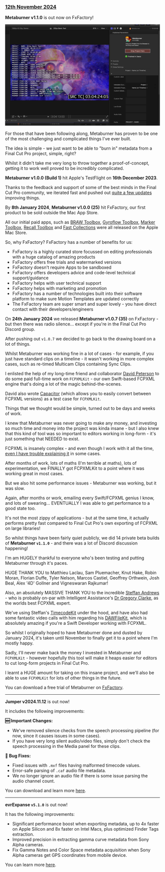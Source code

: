### [12th November 2024](/news/20241112)

**Metaburner v1.1.0** is out now on FxFactory!

![](/static/metaburner-v1-1-0.png)

For those that have been following along, Metaburner has proven to be one of the most challenging and complicated things I've ever built.

The idea is simple - we just want to be able to "burn in" metadata from a Final Cut Pro project, simple, right?

Whilst it didn't take me very long to throw together a proof-of-concept, getting it to work well proved to be incredibly complicated.

**Metaburner v1.0.0 (Build 1)** hit Apple's TestFlight on **16th December 2023**.

Thanks to the feedback and support of some of the best minds in the Final Cut Pro community, we iterated fast and pushed out [quite a few updates](https://metaburner.pro/release-notes/) improving things.

By **8th January 2024**, **Metaburner v1.0.0 (25)** hit FxFactory, our first product to be sold outside the Mac App Store.

All our initial paid apps, such as [BRAW Toolbox](https://brawtoolbox.io), [Gyroflow Toolbox](https://gyroflowtoolbox.io), [Marker Toolbox](https://markertoolbox.io), [Recall Toolbox](https://recalltoolbox.io) and [Fast Collections](https://fastcolletions.io) were all released on the Apple Mac Store.

So, why FxFactory? FxFactory has a number of benefits for us:

- FxFactory is a highly curated store focussed on editing professionals with a huge catalog of amazing products
- FxFactory offers free trials and watermarked versions
- FxFactory doesn't require Apps to be sandboxed
- FxFactory offers developers advice and code-level technical support/guidance
- FxFactory helps with user technical support
- FxFactory helps with marketing and promotion
- FxFactory has a number of technologies built into their software platform to make sure Motion Templates are updated correctly
- The FxFactory team are super smart and super lovely - you have direct contact with their developers/engineers

On **24th January 2024** we released **Metaburner v1.0.7 (35)** on FxFactory - but then there was radio silence... except if you're in the Final Cut Pro Discord group.

After pushing out `v1.0.7` we decided to go back to the drawing board on a lot of things.

Whilst Metaburner was working fine in a lot of cases - for example, if you just have standard clips on a timeline - it wasn't working in more complex cases, such as re-timed Multicam Clips containing Sync Clips.

I enlisted the help of my long-time friend and collaborator [David Peterson](https://github.com/randomeizer) to do some paid full-time work on `FCPXMLKit` - our own Swift-based FCPXML engine that's doing a lot of the magic behind-the-scenes.

David also wrote [Capacitor](https://capacitor.pro) (which allows you to easily convert between FCPXML versions) as a test case for `FCPXMLKit`.

Things that we thought would be simple, turned out to be days and weeks of work.

I knew that Metaburner was never going to make any money, and investing so much time and money into the project was kinda insane - but I also knew that this kind of tool was so important to editors working in long-form - it's just something that NEEDED to exist.

FCPXML is insanely complex - and even though I work with it all the time, [even I have trouble explaining it](https://fcp.cafe/developers/fcpxml/#getting-source-timecode) in some cases.

After months of work, lots of maths (I'm terrible at maths), lots of experimentation, we FINALLY got FCPXMLKit to a point where it was working great in most cases.

But we also hit some performance issues - Metaburner was working, but it was slow.

Again, after months or work, emailing every Swift/FCPXML genius I know, and lots of swearing... EVENTUALLY I was able to get performance to a good state too.

It's not the most zippy of applications - but at the same time, it actually performs pretty fast compared to Final Cut Pro's own exporting of FCPXML on large libraries!

So whilst things have been fairly quiet publicly, we did 14 private beta builds of **Metaburner `v1.1.0`** - and there was a lot of Discord discussion happening!

I'm am HUGELY thankful to everyone who's been testing and putting Metaburner through it's paces.

HUGE THANK YOU to Matthieu Laclau, Sam Pluemacher, Knut Hake, Robin Moran, Florian Duffe, Tyler Nelson, Marcos Castiel, Geoffrey Orthwein, Josh Beal, Alex '4D' Gollner and Vigneswaran Rajkumar!

Also, an absolutely MASSIVE THANK YOU to the incredible [Steffan Andrews](https://github.com/orchetect) - who is probably on-par with Intelligent Assistance's [Dr Gregory Clarke](https://www.intelligentassistance.com/about-us/), as the worlds best FCPXML expert.

We've using Steffan's [TimecodeKit](https://github.com/orchetect/TimecodeKit) under the hood, and have also had some fantastic video calls with him regarding his [DAWFileKit](https://github.com/orchetect/DAWFileKit), which is absolutely amazing if you're a Swift Developer working with FCPXML.

So whilst I originally hoped to have Metaburner done and dusted by January 2024, it's taken until November to finally get it to a point where I'm mostly happy.

Sadly, I'll never make back the money I invested in Metaburner and `FCPXMLKit` - however hopefully this tool will make it heaps easier for editors to cut long-form projects in Final Cut Pro.

I learnt a HUGE amount for taking on this insane project, and we'll also be able to use `FCPXMLKit` for lots of other things in the future.

You can download a free trial of Metaburner on [FxFactory](https://fxfactory.com/info/metaburner/).

---

**Jumper v2024.11.12** is out now!

It includes the following improvements:

**🆕 Important Changes:**
- We've removed silence checks from the speech processing pipeline (for now, since it causes issues in some cases).
- If you have very long silent audio/video files, simply don't check the speech processing in the Media panel for these clips.

**🐞 Bug Fixes:**
- Fixed issues with `.mxf` files having malformed timecode values.
- Error-safe parsing of `.caf` audio file metadata.
- We no longer ignore an audio file if there is some issue parsing the audio channel count.

You can download and learn more [here](https://getjumper.io/?ref=fcpcafe).

---

**evrExpanse `v5.1.0`** is out now!

It has the following improvements:

- Significant performance boost when exporting metadata, up to 4x faster on Apple Silicon and 8x faster on Intel Macs, plus optimized Finder Tags extraction.
- Improved precision in extracting gamma curve metadata from Sony Alpha cameras.
- Fix Gamma Notes and Color Space metadata acquisition when Sony Alpha cameras get GPS coordinates from mobile device.

You can learn more [here](https://www.evrapp.cloud/evrexpanse).